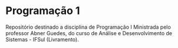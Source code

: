# Programação 1

Repositório destinado a disciplina de Programação I
Ministrada pelo professor Abner Guedes, 
do curso de Análise e Desenvolvimento de Sistemas - IFSul (Livramento).
